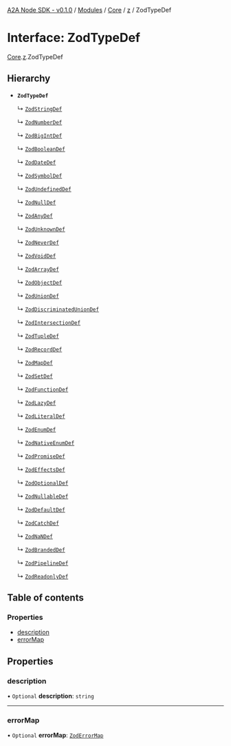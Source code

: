 [A2A Node SDK - v0.1.0](../README.md) / [Modules](../modules.md) / [Core](../modules/Core.md) / [z](../modules/Core.z.md) / ZodTypeDef

# Interface: ZodTypeDef

[Core](../modules/Core.md).[z](../modules/Core.z.md).ZodTypeDef

## Hierarchy

- **`ZodTypeDef`**

  ↳ [`ZodStringDef`](Core.z.ZodStringDef.md)

  ↳ [`ZodNumberDef`](Core.z.ZodNumberDef.md)

  ↳ [`ZodBigIntDef`](Core.z.ZodBigIntDef.md)

  ↳ [`ZodBooleanDef`](Core.z.ZodBooleanDef.md)

  ↳ [`ZodDateDef`](Core.z.ZodDateDef.md)

  ↳ [`ZodSymbolDef`](Core.z.ZodSymbolDef.md)

  ↳ [`ZodUndefinedDef`](Core.z.ZodUndefinedDef.md)

  ↳ [`ZodNullDef`](Core.z.ZodNullDef.md)

  ↳ [`ZodAnyDef`](Core.z.ZodAnyDef.md)

  ↳ [`ZodUnknownDef`](Core.z.ZodUnknownDef.md)

  ↳ [`ZodNeverDef`](Core.z.ZodNeverDef.md)

  ↳ [`ZodVoidDef`](Core.z.ZodVoidDef.md)

  ↳ [`ZodArrayDef`](Core.z.ZodArrayDef.md)

  ↳ [`ZodObjectDef`](Core.z.ZodObjectDef.md)

  ↳ [`ZodUnionDef`](Core.z.ZodUnionDef.md)

  ↳ [`ZodDiscriminatedUnionDef`](Core.z.ZodDiscriminatedUnionDef.md)

  ↳ [`ZodIntersectionDef`](Core.z.ZodIntersectionDef.md)

  ↳ [`ZodTupleDef`](Core.z.ZodTupleDef.md)

  ↳ [`ZodRecordDef`](Core.z.ZodRecordDef.md)

  ↳ [`ZodMapDef`](Core.z.ZodMapDef.md)

  ↳ [`ZodSetDef`](Core.z.ZodSetDef.md)

  ↳ [`ZodFunctionDef`](Core.z.ZodFunctionDef.md)

  ↳ [`ZodLazyDef`](Core.z.ZodLazyDef.md)

  ↳ [`ZodLiteralDef`](Core.z.ZodLiteralDef.md)

  ↳ [`ZodEnumDef`](Core.z.ZodEnumDef.md)

  ↳ [`ZodNativeEnumDef`](Core.z.ZodNativeEnumDef.md)

  ↳ [`ZodPromiseDef`](Core.z.ZodPromiseDef.md)

  ↳ [`ZodEffectsDef`](Core.z.ZodEffectsDef.md)

  ↳ [`ZodOptionalDef`](Core.z.ZodOptionalDef.md)

  ↳ [`ZodNullableDef`](Core.z.ZodNullableDef.md)

  ↳ [`ZodDefaultDef`](Core.z.ZodDefaultDef.md)

  ↳ [`ZodCatchDef`](Core.z.ZodCatchDef.md)

  ↳ [`ZodNaNDef`](Core.z.ZodNaNDef.md)

  ↳ [`ZodBrandedDef`](Core.z.ZodBrandedDef.md)

  ↳ [`ZodPipelineDef`](Core.z.ZodPipelineDef.md)

  ↳ [`ZodReadonlyDef`](Core.z.ZodReadonlyDef.md)

## Table of contents

### Properties

- [description](Core.z.ZodTypeDef.md#description)
- [errorMap](Core.z.ZodTypeDef.md#errormap)

## Properties

### description

• `Optional` **description**: `string`

___

### errorMap

• `Optional` **errorMap**: [`ZodErrorMap`](../modules/Core.z.md#zoderrormap)

